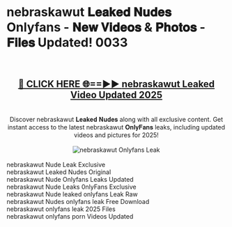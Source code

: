 <h1>nebraskawut 𝐋𝐞𝐚𝐤𝐞𝐝 𝐍𝐮𝐝𝐞𝐬 Onlyfans - 𝐍𝐞𝐰 𝐕𝐢𝐝𝐞𝐨𝐬 & 𝐏𝐡𝐨𝐭𝐨𝐬 - 𝐅𝐢𝐥𝐞𝐬 Updated! 0033</h1>
        <br>
        <div align="center">
        <h2><a href="https://ishortn.ink/bxWkSV7Me" rel="nofollow">🔴 CLICK HERE 🌐==►► <b>nebraskawut Leaked Video Updated 2025</b></a></h2>
        <br>
        Discover nebraskawut 𝐋𝐞𝐚𝐤𝐞𝐝 𝐍𝐮𝐝𝐞𝐬 along with all exclusive content. Get instant access to the latest nebraskawut 𝐎𝐧𝐥𝐲𝐅𝐚𝐧𝐬 leaks, including updated videos and pictures for 2025!
        <br>
        <br>
        <a href="https://ishortn.ink/bxWkSV7Me" rel="nofollow" data-target="animated-image.originalLink">
            <img src="https://i.imgur.com/1EjSzPs.png" alt="nebraskawut Onlyfans Leak" style="max-width: 100%; display: inline-block;" data-target="animated-image.originalImage">
        </a>
        </div>
        <br>
        nebraskawut Nude Leak Exclusive<br>
        nebraskawut Leaked Nudes Original<br>
        nebraskawut Nude Onlyfans Leaks Updated<br>
        nebraskawut Nude Leaks 0nlyFans Exclusive<br>
        nebraskawut Nude leaked onlyfans Leak Raw<br>
        nebraskawut Nudes onlyfans leak Free Download<br>
        nebraskawut onlyfans leak 2025 Files<br>
        nebraskawut onlyfans porn Videos Updated<br>